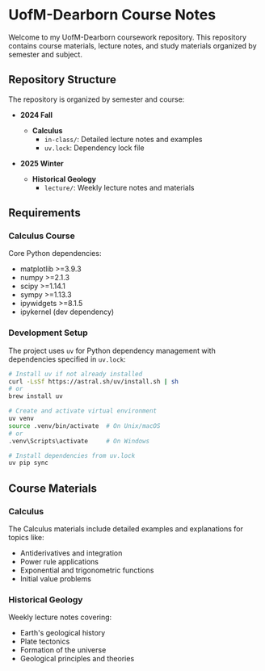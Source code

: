 # UofM-Dearborn Course Notes

Welcome to my UofM-Dearborn coursework repository. This repository contains course materials, lecture notes, and study materials organized by semester and subject.

## Repository Structure

The repository is organized by semester and course:

- **2024 Fall**
  - **Calculus**
    - `in-class/`: Detailed lecture notes and examples
    - `uv.lock`: Dependency lock file
  
- **2025 Winter**
  - **Historical Geology**
    - `lecture/`: Weekly lecture notes and materials

## Requirements

### Calculus Course

Core Python dependencies:
- matplotlib >=3.9.3
- numpy >=2.1.3
- scipy >=1.14.1
- sympy >=1.13.3
- ipywidgets >=8.1.5
- ipykernel (dev dependency)

### Development Setup

The project uses `uv` for Python dependency management with dependencies specified in `uv.lock`:

```sh
# Install uv if not already installed
curl -LsSf https://astral.sh/uv/install.sh | sh
# or
brew install uv

# Create and activate virtual environment
uv venv
source .venv/bin/activate  # On Unix/macOS
# or
.venv\Scripts\activate     # On Windows

# Install dependencies from uv.lock
uv pip sync
```

## Course Materials

### Calculus

The Calculus materials include detailed examples and explanations for topics like:
- Antiderivatives and integration
- Power rule applications
- Exponential and trigonometric functions
- Initial value problems

### Historical Geology

Weekly lecture notes covering:
- Earth's geological history
- Plate tectonics
- Formation of the universe
- Geological principles and theories
